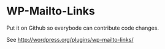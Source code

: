 WP-Mailto-Links
===============

Put it on Github so everybode can contribute code changes.

See http://wordpress.org/plugins/wp-mailto-links/